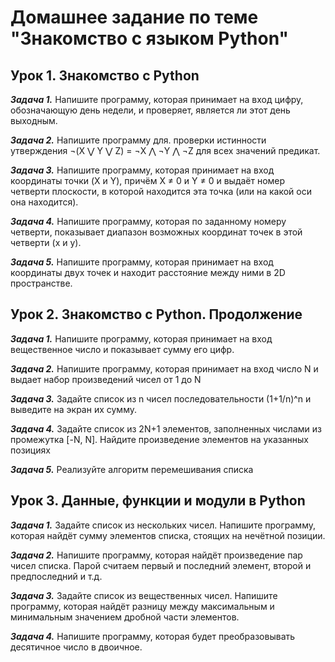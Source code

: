 # Домашнее задание по теме "Знакомство с языком Python"
## Урок 1. Знакомство с Python
__*Задача 1.*__ Напишите программу, которая принимает на вход цифру, обозначающую день недели, и проверяет, является ли этот день выходным.

__*Задача 2.*__ Напишите программу для. проверки истинности утверждения ¬(X ⋁ Y ⋁ Z) = ¬X ⋀ ¬Y ⋀ ¬Z для всех значений предикат.

__*Задача 3.*__ Напишите программу, которая принимает на вход координаты точки (X и Y), причём X ≠ 0 и Y ≠ 0 и выдаёт номер четверти плоскости, в которой находится эта точка (или на какой оси она находится).

__*Задача 4.*__ Напишите программу, которая по заданному номеру четверти, показывает диапазон возможных координат точек в этой четверти (x и y).

__*Задача 5.*__ Напишите программу, которая принимает на вход координаты двух точек и находит расстояние между ними в 2D пространстве.

## Урок 2. Знакомство с Python. Продолжение
__*Задача 1.*__ Напишите программу, которая принимает на вход вещественное число и показывает сумму его цифр.

__*Задача 2.*__ Напишите программу, которая принимает на вход число N и выдает набор произведений чисел от 1 до N

__*Задача 3.*__ Задайте список из n чисел последовательности (1+1/n)^n и выведите на экран их сумму.

__*Задача 4.*__ Задайте список из 2N+1 элементов, заполненных числами из промежутка [-N, N]. Найдите произведение элементов на указанных позициях

__*Задача 5.*__ Реализуйте алгоритм перемешивания списка

## Урок 3. Данные, функции и модули в Python
__*Задача 1.*__ Задайте список из нескольких чисел. Напишите программу, которая найдёт сумму элементов списка, стоящих на нечётной позиции.

__*Задача 2.*__ Напишите программу, которая найдёт произведение пар чисел списка. Парой считаем первый и последний элемент, второй и предпоследний и т.д.

__*Задача 3.*__ Задайте список из вещественных чисел. Напишите программу, которая найдёт разницу между максимальным и минимальным значением дробной части элементов.

__*Задача 4.*__ Напишите программу, которая будет преобразовывать десятичное число в двоичное.